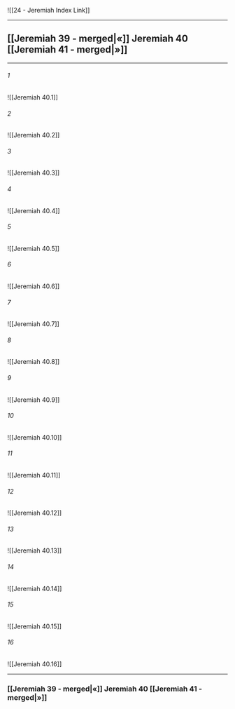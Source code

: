 ![[24 - Jeremiah Index Link]]

---
##  [[Jeremiah 39 - merged|«]] Jeremiah 40 [[Jeremiah 41 - merged|»]]

---

###### 1
![[Jeremiah 40.1]] 

###### 2
![[Jeremiah 40.2]] 

###### 3
![[Jeremiah 40.3]] 

###### 4
![[Jeremiah 40.4]]

###### 5 
![[Jeremiah 40.5]] 

###### 6
![[Jeremiah 40.6]] 

###### 7
![[Jeremiah 40.7]] 

###### 8
![[Jeremiah 40.8]] 

###### 9
![[Jeremiah 40.9]] 

###### 10
![[Jeremiah 40.10]] 

###### 11
![[Jeremiah 40.11]] 

###### 12
![[Jeremiah 40.12]]

###### 13
![[Jeremiah 40.13]] 

###### 14
![[Jeremiah 40.14]] 

###### 15
![[Jeremiah 40.15]]

###### 16
![[Jeremiah 40.16]] 


---
###  [[Jeremiah 39 - merged|«]] Jeremiah 40 [[Jeremiah 41 - merged|»]]